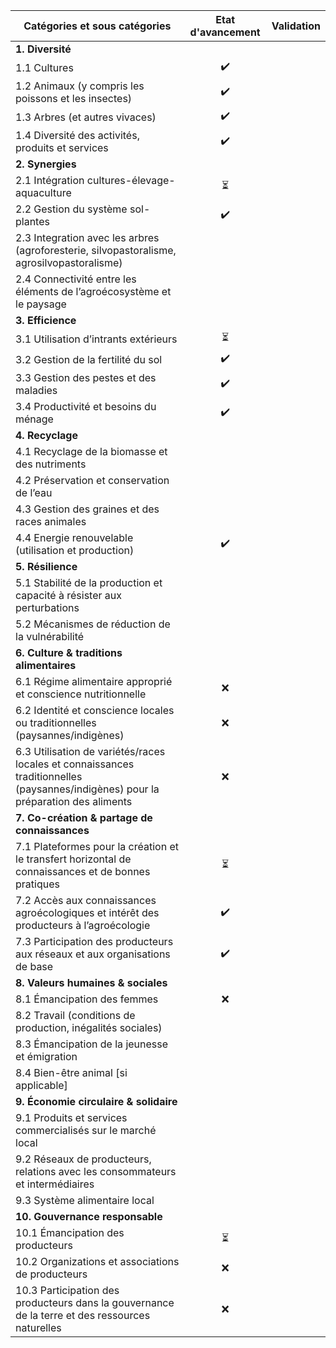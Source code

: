 | Catégories et sous catégories                                |     Etat d'avancement     |        Validation          |
|-------------------------------------------------------------|:-------------------------:|:--------------------------:|
| **1. Diversité**                                           |                           |                            |
|    1.1 Cultures                                            |            ✔️             |                            |
|    1.2 Animaux (y compris les poissons et les insectes)    |            ✔️             |                            |
|    1.3 Arbres (et autres vivaces)                          |            ✔️             |                            |
|    1.4 Diversité des activités, produits et services       |            ✔️             |                            |
| **2. Synergies**                                           |                           |                            |
|    2.1 Intégration cultures-élevage-aquaculture            |              ⏳             |                            |
|    2.2 Gestion du système sol-plantes                      |              ✔️             |                            |
|    2.3 Integration avec les arbres (agroforesterie, silvopastoralisme, agrosilvopastoralisme) |                     |                            |
|    2.4 Connectivité entre les éléments de l’agroécosystème et le paysage |                |                            |
| **3. Efficience**                                          |                           |                            |
|    3.1 Utilisation d’intrants extérieurs                   |           ⏳                |                            |
|    3.2 Gestion de la fertilité du sol                      |            ✔️               |                            |
|    3.3 Gestion des pestes et des maladies                  |             ✔️              |                            |
|    3.4 Productivité et besoins du ménage                   |              ✔️             |                            |
| **4. Recyclage**                                            |                           |                            |
|    4.1 Recyclage de la biomasse et des nutriments          |                           |                            |
|    4.2 Préservation et conservation de l’eau                |                           |                            |
|    4.3 Gestion des graines et des races animales           |                           |                            |
|    4.4 Energie renouvelable (utilisation et production)    |             ✔️              |                            |
| **5. Résilience**                                           |                           |                            |
|    5.1 Stabilité de la production et capacité à résister aux perturbations |                |                            |
|    5.2 Mécanismes de réduction de la vulnérabilité         |                           |                            |
| **6. Culture & traditions alimentaires**                    |                           |                            |
|    6.1 Régime alimentaire approprié et conscience nutritionnelle |         ❌              |                            |
|    6.2 Identité et conscience locales ou traditionnelles (paysannes/indigènes) |    ❌       |                            |
|    6.3 Utilisation de variétés/races locales et connaissances traditionnelles (paysannes/indigènes) pour la préparation des aliments |          ❌             |                            |
| **7. Co-création & partage de connaissances**               |                           |                            |
|    7.1 Plateformes pour la création et le transfert horizontal de connaissances et de bonnes pratiques |     ⏳      |                            |
|    7.2 Accès aux connaissances agroécologiques et intérêt des producteurs à l’agroécologie |    ✔️           |                            |
|    7.3 Participation des producteurs aux réseaux et aux organisations de base |         ✔️            |                            |
| **8. Valeurs humaines & sociales**                         |                           |                            |
|    8.1 Émancipation des femmes                             |            ❌               |                            |
|    8.2 Travail (conditions de production, inégalités sociales) |                           |                            |
|    8.3 Émancipation de la jeunesse et émigration            |                           |                            |
|    8.4 Bien-être animal [si applicable]                    |                           |                            |
| **9. Économie circulaire & solidaire**                     |                           |                            |
|    9.1 Produits et services commercialisés sur le marché local |                           |                            |
|    9.2 Réseaux de producteurs, relations avec les consommateurs et intermédiaires |                  |                            |
|    9.3 Système alimentaire local                           |                           |                            |
| **10. Gouvernance responsable**                             |                           |                            |
|    10.1 Émancipation des producteurs                        |          ⏳               |                            |
|    10.2 Organizations et associations de producteurs       |          ❌              |                            |
|    10.3 Participation des producteurs dans la gouvernance de la terre et des ressources naturelles |           ❌             |                            |
